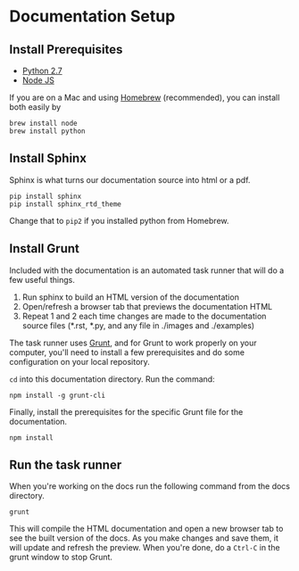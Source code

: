 # Documentation Setup

## Install Prerequisites

 - [Python 2.7](https://www.python.org/downloads/)
 - [Node JS](https://nodejs.org/en/download/)

If you are on a Mac and using [Homebrew](https://brew.sh/) (recommended), you can install both easily by

```
brew install node
brew install python
```

## Install Sphinx

Sphinx is what turns our documentation source into html or a pdf. 

```
pip install sphinx
pip install sphinx_rtd_theme
```

Change that to `pip2` if you installed python from Homebrew.

## Install Grunt

Included with the documentation is an automated task runner that will do a few useful things.

1. Run sphinx to build an HTML version of the documentation
2. Open/refresh a browser tab that previews the documentation HTML
3. Repeat 1 and 2 each time changes are made to the documentation source files (\*.rst, \*.py, and any file in ./images and ./examples)

The task runner uses [Grunt](http://gruntjs.com), and for Grunt to work properly on your computer, you'll need to install a few prerequisites and do some configuration on your local repository.

`cd` into this documentation directory. Run the command:

```
npm install -g grunt-cli
```

Finally, install the prerequisites for the specific Grunt file for the documentation.

```
npm install
```

## Run the task runner

When you're working on the docs run the following command from the docs directory.

```
grunt
```

This will compile the HTML documentation and open a new browser tab to see the built version of the docs.
As you make changes and save them, it will update and refresh the preview. When you're done, do a `Ctrl-C`
in the grunt window to stop Grunt.